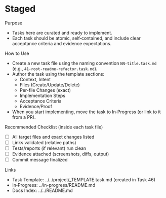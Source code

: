 # Staged

Purpose
- Tasks here are curated and ready to implement.
- Each task should be atomic, self‑contained, and include clear acceptance criteria and evidence expectations.

How to Use
- Create a new task file using the naming convention `NN-title.task.md` (e.g., `41-root-readme-refactor.task.md`).
- Author the task using the template sections:
  - Context, Intent
  - Files (Create/Update/Delete)
  - Per-file Changes (exact)
  - Implementation Steps
  - Acceptance Criteria
  - Evidence/Proof
- When you start implementing, move the task to In‑Progress (or link to it from a PR).

Recommended Checklist (inside each task file)
- [ ] All target files and exact changes listed
- [ ] Links validated (relative paths)
- [ ] Tests/reports (if relevant) run clean
- [ ] Evidence attached (screenshots, diffs, output)
- [ ] Commit message finalized

Links
- Task Template: ../../project/_TEMPLATE.task.md (created in Task 46)
- In‑Progress: ../in-progress/README.md
- Docs Index: ../../README.md
